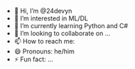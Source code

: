 - 👋 Hi, I’m @24devyn
- 👀 I’m interested in ML/DL 
- 🌱 I’m currently learning Python and C#
- 💞️ I’m looking to collaborate on ...
- 📫 How to reach me: 
- 😄 Pronouns: he/him
- ⚡ Fun fact: ...

<!---
24devyn/24devyn is a ✨ special ✨ repository because its `README.md` (this file) appears on your GitHub profile.
You can click the Preview link to take a look at your changes.
--->
